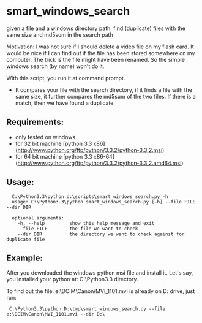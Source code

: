 smart_windows_search
====================

given a file and a windows directory path, find (duplicate) files with the same size and md5sum in the search path

Motivation:
I was not sure if I should delete a video file on my flash card. It would be nice if I can find out
if the file has been stored somewhere on my computer. The trick is the file might have been renamed.
So the simple windows search (by name) won't do it.

With this script, you run it at command prompt.
* It compares your file with the search directory, if it finds a file with the same size,
  it further compares the md5sum of the two files. If there is a match, then we have found a
  duplicate

Requirements:
----------------------
* only tested on windows
* for 32 bit machine [python 3.3 x86] (http://www.python.org/ftp/python/3.3.2/python-3.3.2.msi)
* for 64 bit machine [python 3.3 x86-64] (http://www.python.org/ftp/python/3.3.2/python-3.3.2.amd64.msi)

Usage:
----------------------
      C:\Python3.3\python d:\scripts\smart_windows_search.py -h
      usage: C:\Python3.3\python smart_windows_search.py [-h] --file FILE --dir DIR

      optional arguments:
        -h, --help         show this help message and exit
        --file FILE        the file we want to check
        --dir DIR          the directory we want to check against for duplicate file
       
Example:
---------------------
After you downloaded the windows python msi file and install it. Let's say, you installed your python
at: C:\Python3.3 directory.

To find out the file: e:\DCIM\Canon\MVI_1101.mvi is already on D: drive, just run:

     C:\Python3.3\python D:\tmp\smart_windows_search.py --file e:\DCIM\Canon\MVI_1101.mvi --dir D:\
     
#
